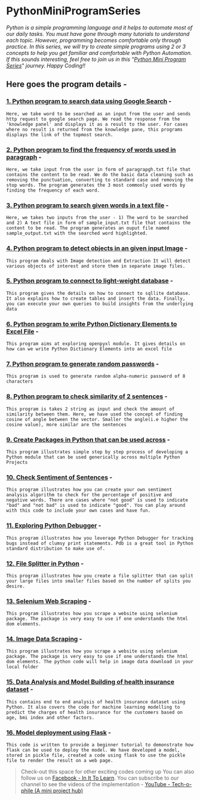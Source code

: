 # PythonMiniProgramSeries

*Python is a simple programming language and it helps to automate most of our daily tasks. You must have gone through many tutorials to understand each topic. However, programming becomes comfortable only through practice. In this series, we will try to create simple programs using 2 or 3 concepts to help you get familiar and comfortable with Python Automation. If this sounds interesting, feel free to join us in this "[Python Mini Program Series](https://pythonminiprogramseries.blogspot.com/)" journey. Happy Coding!!*

## Here goes the program details - 

### [1. Python program to search data using Google Search](https://github.com/Snigdha171/PythonMiniProgramSeries/tree/master/AutomateGoogleSearch) - 

```Here, we take word to be searched as an input from the user and sends http request to google search page. We read the response from the 'knowledge panel' and displays it as a result to the user. For cases where no result is returned from the knowledge pane, this programs displays the link of the topmost search.```

### [2. Python program to find the frequency of words used in paragraph](https://github.com/Snigdha171/PythonMiniProgramSeries/tree/master/FindWordFrequency) - 

```Here, we take input from the user in form of paragrapgh.txt file that contains the content to be read. We do the basic data cleaning such as removing the punctuation, converting to standard case and removing the stop words. The program generates the 3 most commonly used words by finding the frequency of each word.```

### [3. Python program to search given words in a text file](https://github.com/Snigdha171/PythonMiniProgramSeries/tree/master/PatternMatching) - 

```Here, we takes two inputs from the user - 1) The word to be searched and 2) A text file in form of sample_input.txt file that contains the content to be read. The program generates an ouput file named sample_output.txt with the searched word highlighted.```

### [4. Python program to detect objects in an given input Image](https://github.com/Snigdha171/PythonMiniProgramSeries/tree/master/ImageDetection) - 

```This program deals with Image detection and Extraction It will detect various objects of interest and store them in separate image files.```

### [5. Python program to connect to light-weight database](https://github.com/Snigdha171/PythonMiniProgramSeries/tree/master/SQLLiteDBConnection) - 

```This program gives the details on how to connect to sqllite database. It also explains how to create tables and insert the data. Finally, you can execute your own queries to build insights from the underlying data```

### [6. Python program to write Python Dictionary Elements to Excel File](https://github.com/Snigdha171/PythonMiniProgramSeries/tree/master/DictionaryToExcel) - 

```This program aims at exploring openpyxl module. It gives details on how can we write Python Dictionary Elements into an excel file```

### [7. Python program to generate random passwords](https://github.com/Snigdha171/PythonMiniProgramSeries/tree/master/generatePassword) - 

```This program is used to generate random alpha-numeric password of 8 characters```

### [8. Python program to check similarity of 2 sentences](https://github.com/Snigdha171/PythonMiniProgramSeries/tree/master/SimilarText) - 

```This program is takes 2 string as input and check the amount of similarity between them. Here, we have used the concept of finding cosine of angle between the vector. Smaller the angle(i.e higher the cosine value), more similar are the sentences```

### [9. Create Packages in Python that can be used across](https://github.com/Snigdha171/PythonMiniProgramSeries/tree/master/CreatingPythonPackage) - 

```This program illustrates simple step by step process of developing a Python module that can be used generically across multiple Python Projects```

### [10. Check Sentiment of Sentences](https://github.com/Snigdha171/PythonMiniProgramSeries/tree/master/checkSentiment) - 

```This program illustrates how you can create your own sentiment analysis algorithm to check for the percentage of positive and negative words. There are cases where "not good" is used to indicate "bad" and "not bad" is used to indicate "good". You can play around with this code to include your own cases and have fun.```

### [11. Exploring Python Debugger](https://github.com/Snigdha171/PythonMiniProgramSeries/tree/master/PythonDebugger) - 

```This program illustrates how you leverage Python Debugger for tracking bugs instead of clumsy print statements. Pdb is a great tool in Python standard distribution to make use of.```

### [12. File Splitter in Python](https://github.com/Snigdha171/PythonMiniProgramSeries/tree/master/FileSplitter) - 

```This program illustrates how you create a file splitter that can split your large files into smaller files based on the number of splits you desire.```

### [13. Selenium Web Scraping](https://github.com/Snigdha171/PythonMiniProgramSeries/tree/master/SeleniumWebScraping) - 

```This program illustrates how you scrape a website using selenium package. The package is very easy to use if one understands the html dom elements.```

### [14. Image Data Scraping](https://github.com/Snigdha171/PythonMiniProgramSeries/tree/master/ImageDataScraping) - 

```This program illustrates how you scrape a website using selenium package. The package is very easy to use if one understands the html dom elements. The python code will help in image data download in your local folder```

### [15. Data Analysis and Model Building of health insurance dataset](https://github.com/Snigdha171/PythonMiniProgramSeries/tree/master/Health-Insurance-DataAnalysis) - 

```This contains end to end analysis of health insurance dataset using Python. It also covers the code for machine learning modelling to predict the charges of health insurance for the customers based on age, bmi index and other factors.```

### [16. Model deployment using Flask](https://github.com/Snigdha171/PythonMiniProgramSeries/tree/master/Model-Deployment-Using-Flask) - 

```This code is written to provide a beginner tutorial to demonstrate how flask can be used to deploy the model. We have developed a model, stored in pickle file, created a code using flask to use the pickle file to render the result on a web page.```


> Check-out this space for other exciting codes coming up You can also follow us on [Facebook - In It To Learn](https://www.facebook.com/In-It-To-Learn-557691821426953/?ref=bookmarks). You can subscribe to our channel to see the videos of the implementation - [YouTube - Tech-o-phile (A mini project hub)](https://youtube.com/channel/UCqPzucQFiyeNBZJxto4ASGg)
